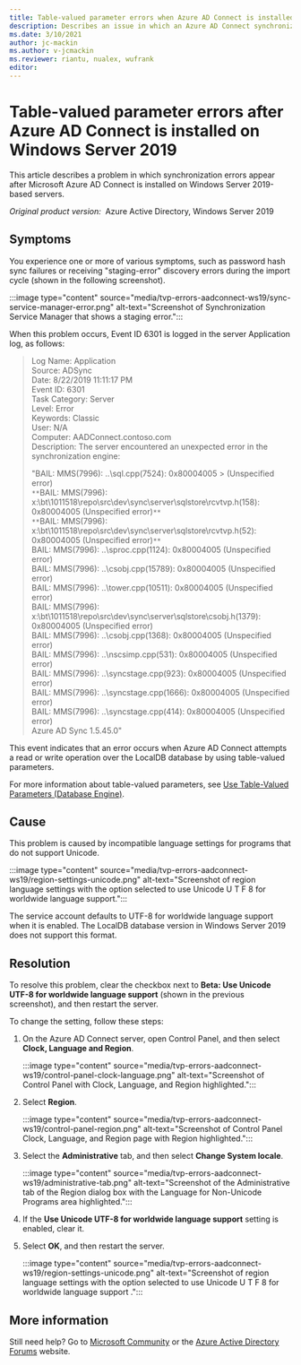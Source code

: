 ```yaml
---
title: Table-valued parameter errors when Azure AD Connect is installed on Windows Server 2019
description: Describes an issue in which an Azure AD Connect synchronization generates errors in Windows Server 2019.
ms.date: 3/10/2021
author: jc-mackin
ms.author: v-jcmackin
ms.reviewer: riantu, nualex, wufrank
editor: 
---
```


# Table-valued parameter errors after Azure AD Connect is installed on Windows Server 2019

This article describes a problem in which synchronization errors appear   after Microsoft Azure AD Connect is installed on Windows Server 2019-based servers.

_Original product version:_&nbsp; Azure Active Directory, Windows Server 2019

## Symptoms

You experience one or more of various symptoms, such as password hash sync failures or receiving "staging-error" discovery errors during the import cycle (shown in the following screenshot).

:::image type="content" source="media/tvp-errors-aadconnect-ws19/sync-service-manager-error.png" alt-text="Screenshot of Synchronization Service Manager that shows a staging error.":::

When this problem occurs, Event ID 6301 is logged in the server Application log, as follows:

>Log Name: Application<br>
>Source: ADSync<br>
>Date: 8/22/2019 11:11:17 PM<br>
>Event ID: 6301<br>
>Task Category: Server<br>
>Level: Error<br>
>Keywords: Classic<br>
>User: N/A<br>
>Computer: AADConnect.contoso.com<br>
>Description: The server encountered an unexpected error in the synchronization engine:<br>
>
>"BAIL: MMS(7996): ..\sql.cpp(7524): 0x80004005 >
(Unspecified error)<br>
>`**`BAIL: MMS(7996): x:\bt\1011518\repo\src\dev\sync\server\sqlstore\rcvtvp.h(158): 0x80004005 (Unspecified error)`**`<br>
>`**`BAIL: MMS(7996): x:\bt\1011518\repo\src\dev\sync\server\sqlstore\rcvtvp.h(52): 0x80004005 (Unspecified error)`**`<br>
>BAIL: MMS(7996): ..\sproc.cpp(1124): 0x80004005 (Unspecified error)<br>
>BAIL: MMS(7996): ..\csobj.cpp(15789): 0x80004005 (Unspecified error)<br>
>BAIL: MMS(7996): ..\tower.cpp(10511): 0x80004005 (Unspecified error)<br>
>BAIL: MMS(7996): x:\bt\1011518\repo\src\dev\sync\server\sqlstore\csobj.h(1379): 0x80004005 (Unspecified error)<br>
>BAIL: MMS(7996): ..\csobj.cpp(1368): 0x80004005 (Unspecified error)<br>
>BAIL: MMS(7996): ..\nscsimp.cpp(531): 0x80004005 (Unspecified error)<br>
>BAIL: MMS(7996): ..\syncstage.cpp(923): 0x80004005 (Unspecified error)<br>
>BAIL: MMS(7996): ..\syncstage.cpp(1666): 0x80004005 (Unspecified error)<br>
>BAIL: MMS(7996): ..\syncstage.cpp(414): 0x80004005 (Unspecified error)<br>
>Azure AD Sync 1.5.45.0"

This event indicates that an error occurs when Azure AD Connect attempts a read or write operation over the LocalDB database by using table-valued parameters.

For more information about table-valued parameters, see [Use Table-Valued Parameters (Database Engine)](/sql/relational-databases/tables/use-table-valued-parameters-database-engine?text=Table-valued%20parameters%20are%20declared,temporary%20table%20or%20many%20parameters).

## Cause

This problem is caused by incompatible language settings for programs that do not support Unicode.

:::image type="content" source="media/tvp-errors-aadconnect-ws19/region-settings-unicode.png" alt-text="Screenshot of region language settings with the option selected to use Unicode U T F 8 for worldwide language support.":::

The service account defaults to UTF-8 for worldwide language support when it is enabled. The LocalDB database version in Windows Server 2019 does not support this format.

## Resolution

To resolve this problem, clear the checkbox next to **Beta: Use Unicode UTF-8 for worldwide language support** (shown in the previous screenshot), and then restart the server.

To change the setting, follow these steps:

1. On the Azure AD Connect server, open Control Panel, and then select **Clock, Language and Region**.  

   :::image type="content" source="media/tvp-errors-aadconnect-ws19/control-panel-clock-language.png" alt-text="Screenshot of Control Panel with Clock, Language, and Region highlighted.":::

2. Select **Region**.

   :::image type="content" source="media/tvp-errors-aadconnect-ws19/control-panel-region.png" alt-text="Screenshot of Control Panel Clock, Language, and Region page with Region highlighted.":::

3. Select the **Administrative** tab, and then select **Change System locale**.

   :::image type="content" source="media/tvp-errors-aadconnect-ws19/administrative-tab.png" alt-text="Screenshot of the Administrative tab of the Region dialog box with the Language for Non-Unicode Programs area highlighted.":::

4. If the **Use Unicode UTF-8 for worldwide language support** setting is enabled, clear it.

5. Select **OK**, and then restart the server.

   :::image type="content" source="media/tvp-errors-aadconnect-ws19/region-settings-unicode.png" alt-text="Screenshot of region language settings with the option selected to use Unicode U T F 8 for worldwide language support .":::

## More information

Still need help? Go to [Microsoft Community](https://answers.microsoft.com/) or the [Azure Active Directory Forums](https://social.msdn.microsoft.com/Forums/en-us/home?forum=windowsazuread) website.
